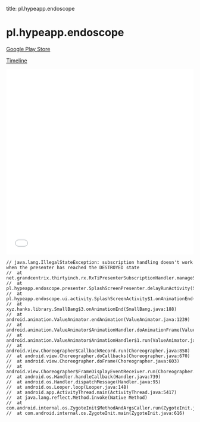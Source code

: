 title: pl.hypeapp.endoscope

# pl.hypeapp.endoscope

[Google Play Store](https://play.google.com/store/apps/details?id=pl.hypeapp.endoscope)

[Timeline](./vis-timeline.html)

<iframe src="./vis-timeline.html" width="100%" height="500px" style="border:none;"></iframe>

```
// java.lang.IllegalStateException: subscription handling doesn't work when the presenter has reached the DESTROYED state
// 	at net.grandcentrix.thirtyinch.rx.RxTiPresenterSubscriptionHandler.manageSubscription(RxTiPresenterSubscriptionHandler.java:67)
// 	at pl.hypeapp.endoscope.presenter.SplashScreenPresenter.delayRunActivity(SplashScreenPresenter.java:33)
// 	at pl.hypeapp.endoscope.ui.activity.SplashScreenActivity$1.onAnimationEnd(SplashScreenActivity.java:55)
// 	at xyz.hanks.library.SmallBang$3.onAnimationEnd(SmallBang.java:188)
// 	at android.animation.ValueAnimator.endAnimation(ValueAnimator.java:1239)
// 	at android.animation.ValueAnimator$AnimationHandler.doAnimationFrame(ValueAnimator.java:766)
// 	at android.animation.ValueAnimator$AnimationHandler$1.run(ValueAnimator.java:801)
// 	at android.view.Choreographer$CallbackRecord.run(Choreographer.java:858)
// 	at android.view.Choreographer.doCallbacks(Choreographer.java:670)
// 	at android.view.Choreographer.doFrame(Choreographer.java:603)
// 	at android.view.Choreographer$FrameDisplayEventReceiver.run(Choreographer.java:844)
// 	at android.os.Handler.handleCallback(Handler.java:739)
// 	at android.os.Handler.dispatchMessage(Handler.java:95)
// 	at android.os.Looper.loop(Looper.java:148)
// 	at android.app.ActivityThread.main(ActivityThread.java:5417)
// 	at java.lang.reflect.Method.invoke(Native Method)
// 	at com.android.internal.os.ZygoteInit$MethodAndArgsCaller.run(ZygoteInit.java:726)
// 	at com.android.internal.os.ZygoteInit.main(ZygoteInit.java:616)

```



